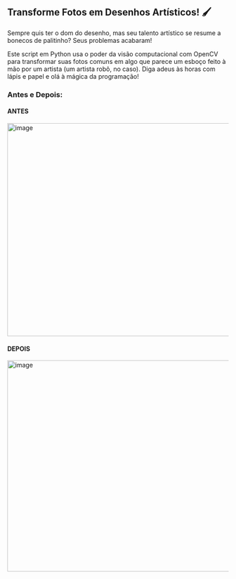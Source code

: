## Transforme Fotos em Desenhos Artísticos! 🖌️
Sempre quis ter o dom do desenho, mas seu talento artístico se resume a bonecos de palitinho? Seus problemas acabaram!

Este script em Python usa o poder da visão computacional com OpenCV para transformar suas fotos comuns em algo que parece um esboço feito à mão por um artista (um artista robô, no caso). Diga adeus às horas com lápis e papel e olá à mágica da programação!

### Antes e Depois:
#### ANTES
<img width="721" height="485" alt="image" src="https://github.com/user-attachments/assets/f647e8c3-d8c7-48bf-b0b3-394e271963b4" />

#### DEPOIS
<img width="725" height="481" alt="image" src="https://github.com/user-attachments/assets/34817c4e-febf-49f7-ace0-192b2ce64fb0" />
